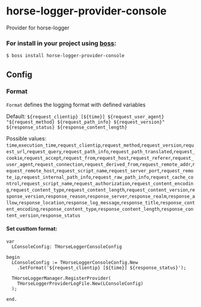 # horse-logger-provider-console
Provider for horse-logger

### For install in your project using [boss](https://github.com/HashLoad/boss):
``` sh
$ boss install horse-logger-provider-console
```

## Config

### Format
`Format` defines the logging format with defined variables

Default: `${request_clientip} [${time}] ${request_user_agent} "${request_method} ${request_path_info} ${request_version}" ${response_status} ${response_content_length}`

Possible values: `time`,`execution_time`,`request_clientip`,`request_method`,`request_version`,`request_url`,`request_query`,`request_path_info`,`request_path_translated`,`request_cookie`,`request_accept`,`request_from`,`request_host`,`request_referer`,`request_user_agent`,`request_connection`,`request_derived_from`,`request_remote_addr`,`request_remote_host`,`request_script_name`,`request_server_port`,`request_remote_ip`,`request_internal_path_info`,`request_raw_path_info`,`request_cache_control`,`request_script_name`,`request_authorization`,`request_content_encoding`,`request_content_type`,`request_content_length`,`request_content_version`,`response_version`,`response_reason`,`response_server`,`response_realm`,`response_allow`,`response_location`,`response_log_message`,`response_title`,`response_content_encoding`,`response_content_type`,`response_content_length`,`response_content_version`,`response_status`

#### Set custtom format:

```delphi
var
  LConsoleConfig: THorseLoggerConsoleConfig

begin
  LConsoleConfig := THorseLoggerConsoleConfig.New
    .SetFormat('${request_clientip} [${time}] ${response_status}');

  THorseLoggerManager.RegisterProvider(
    THorseLoggerProviderLogFile.New(LConsoleConfig)
  );

end.

```
